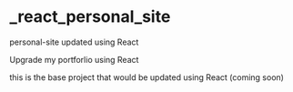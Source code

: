 # _react_personal_site
personal-site updated using React

Upgrade my portforlio using React

this is the base project that would be updated using React (coming soon)
